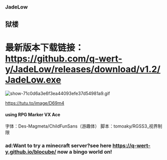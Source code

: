 ### JadeLow
## 狱楼

# 最新版本下载链接：https://github.com/q-wert-y/JadeLow/releases/download/v1.2/JadeLow.exe

![show-71c0d6a3e6f3ea44093efe37d54981a9.gif](https://t.tutu.to/img/D69m4)

https://tutu.to/image/D69m4




#### using RPG Marker VX Ace

字体：Des-Magmeta/ChildFunSans（游趣体）
脚本：tomoaky/RGSS3_视界制限
















### ad:Want to try a minecraft server?see here https://q-wert-y.github.io/blocube/     now a bingo world on!
